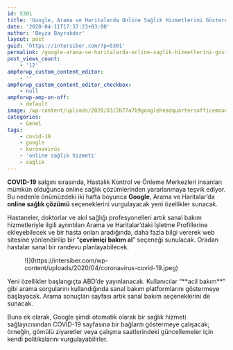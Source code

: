 ```yaml
---
id: 5301
title: 'Google, Arama ve Haritalarda Online Sağlık Hizmetlerini Gösterecek'
date: '2020-04-11T17:37:23+03:00'
author: 'Beyza Bayrakdar'
layout: post
guid: 'https://intersiber.com/?p=5301'
permalink: /google-arama-ve-haritalarda-online-saglik-hizmetlerini-gosterecek/
post_views_count:
    - '12'
ampforwp_custom_content_editor:
    - ''
ampforwp_custom_content_editor_checkbox:
    - null
ampforwp-amp-on-off:
    - default
image: /wp-content/uploads/2020/03/2b77a7b9googleheadquartersofficemountainviewss1920-1.jpg
categories:
    - Genel
tags:
    - covid-19
    - google
    - koronavirüs
    - 'online sağlık hizmeti'
    - sağlık
---
```


**COVID-19** salgını sırasında, Hastalık Kontrol ve Önleme Merkezleri insanları mümkün olduğunca online sağlık çözümlerinden yararlanmaya teşvik ediyor. Bu nedenle önümüzdeki iki hafta boyunca **Google**, Arama ve Haritalar’da **online sağlık çözümü** seçeneklerini vurgulayacak yeni özellikler sunacak.

Hastaneler, doktorlar ve akıl sağlığı profesyonelleri artık sanal bakım hizmetleriyle ilgili ayrıntıları Arama ve Haritalar’daki İşletme Profillerine ekleyebilecek ve bir hasta onları aradığında, daha fazla bilgi vererek web sitesine yönlendirilip bir “**çevrimiçi bakım al**” seçeneği sunulacak. Oradan hastalar sanal bir randevu planlayabilecek.

<figure class="wp-block-image size-large">![](https://intersiber.com/wp-content/uploads/2020/04/coronavirus-covid-19.jpeg)</figure>Yeni özellikler başlangıçta ABD’de yayınlanacak. Kullanıcılar “**acil bakım**” gibi arama sorgularını kullandığında sanal bakım platformlarını göstermeye başlayacak. Arama sonuçları sayfası artık sanal bakım seçeneklerini de sunacak.

Buna ek olarak, Google şimdi otomatik olarak bir sağlık hizmeti sağlayıcısından COVID-19 sayfasına bir bağlantı göstermeye çalışacak; örneğin, gömülü ziyaretler veya çalışma saatlerindeki güncellemeler için kendi politikalarını vurgulayabilirler.